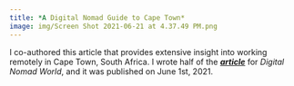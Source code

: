 ```yaml
---
title: *A Digital Nomad Guide to Cape Town*
image: img/Screen Shot 2021-06-21 at 4.37.49 PM.png
---
```


I co-authored this article that provides extensive insight into working remotely in Cape Town, South Africa. I wrote half of the <a href="https://www.worldfootprints.com/shaping-the-rainbow-nation-the-role-of-indians-in-south-africa/" target="_blank">***article***</a> for *Digital Nomad World*, and it was published on June 1st, 2021. 
